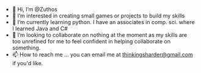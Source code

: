- 👋 Hi, I’m @Zuthos
- 👀 I’m interested in creating small games or projects to build my skills
- 🌱 I’m currently learning python. I have an associates in comp. sci. where I learned Java and C#
- 💞️ I’m looking to collaborate on nothing at the moment as my skills are too unrefined for me to feel confident in helping collaborate on something.
- 📫 How to reach me ... you can email me at thinkingsharder@gmail.com if you'd like.

<!---
Zuthos8/Zuthos8 is a ✨ special ✨ repository because its `README.md` (this file) appears on your GitHub profile.
You can click the Preview link to take a look at your changes.
--->
